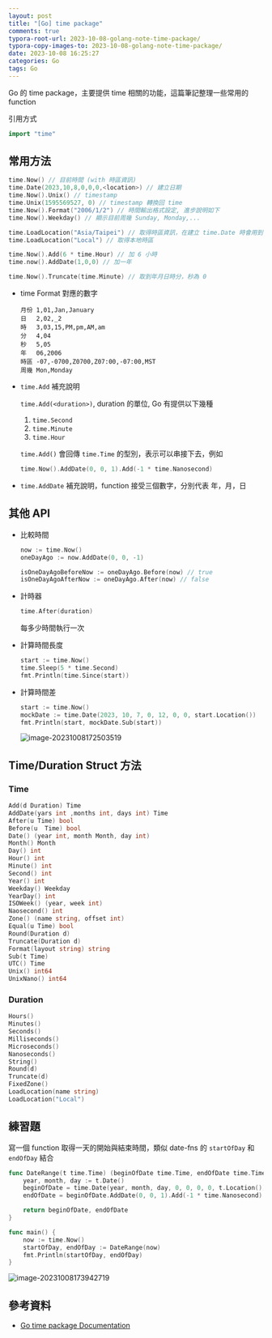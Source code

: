 ```yaml
---
layout: post
title: "[Go] time package"
comments: true
typora-root-url: 2023-10-08-golang-note-time-package/
typora-copy-images-to: 2023-10-08-golang-note-time-package/
date: 2023-10-08 16:25:27
categories: Go
tags: Go
---
```


Go 的 time package，主要提供 time 相關的功能，這篇筆記整理一些常用的 function

<!-- more -->

引用方式

```go
import "time"
```

## 常用方法

```go
time.Now() // 目前時間 (with 時區資訊)
time.Date(2023,10,8,0,0,0,<location>) // 建立日期
time.Now().Unix() // timestamp
time.Unix(1595569527, 0) // timestamp 轉換回 time
time.Now().Format("2006/1/2") // 時間輸出格式設定, 進步說明如下
time.Now().Weekday() // 顯示目前周幾 Sunday, Monday,...

time.LoadLocation("Asia/Taipei") // 取得時區資訊，在建立 time.Date 時會用到
time.LoadLocation("Local") // 取得本地時區

time.Now().Add(6 * time.Hour) // 加 6 小時
time.now().AddDate(1,0,0) // 加一年

time.Now().Truncate(time.Minute) // 取到年月日時分，秒為 0

```

- time Format 對應的數字

  ```subunit
  月份 1,01,Jan,January
  日　 2,02,_2
  時　 3,03,15,PM,pm,AM,am
  分　 4,04
  秒　 5,05
  年　 06,2006
  時區 -07,-0700,Z0700,Z07:00,-07:00,MST
  周幾 Mon,Monday
  ```

- `time.Add` 補充說明

  `time.Add(<duration>)`, duration 的單位, Go 有提供以下幾種

  1. `time.Second`
  2. `time.Minute`
  3. `time.Hour`

  `time.Add()` 會回傳 `time.Time` 的型別，表示可以串接下去，例如

  ```go
  time.Now().AddDate(0, 0, 1).Add(-1 * time.Nanosecond)
  ```

- `time.AddDate` 補充說明，function 接受三個數字，分別代表 年，月，日

## 其他 API

- 比較時間

    ```go
    now := time.Now()
    oneDayAgo := now.AddDate(0, 0, -1)
    
    isOneDayAgoBeforeNow := oneDayAgo.Before(now) // true
    isOneDayAgoAfterNow := oneDayAgo.After(now) // false
    ```
    
- 計時器

    ```go
    time.After(duration)
    ```

    每多少時間執行一次

- 計算時間長度

    ```go
    start := time.Now()
    time.Sleep(5 * time.Second)
    fmt.Println(time.Since(start))
    ```

- 計算時間差

    ```go
    start := time.Now()
    mockDate := time.Date(2023, 10, 7, 0, 12, 0, 0, start.Location())
    fmt.Println(start, mockDate.Sub(start))
    ```

    ![image-20231008172503519](image-20231008172503519.png)



## Time/Duration Struct 方法

### Time

```go
Add(d Duration) Time
AddDate(yars int ,months int, days int) Time
After(u Time) bool
Before(u  Time) bool
Date() (year int, month Month, day int)
Month() Month
Day() int
Hour() int
Minute() int
Second() int
Year() int 
Weekday() Weekday 
YearDay() int 
ISOWeek() (year, week int)
Naosecond() int 
Zone() (name string, offset int)
Equal(u Time) bool 
Round(Duration d)
Truncate(Duration d)
Format(layout string) string
Sub(t Time) 
UTC() Time 
Unix() int64 
UnixNano() int64 
```

### Duration

```go
Hours()
Minutes()
Seconds()
Milliseconds()
Microseconds()
Nanoseconds()
String()
Round(d)
Truncate(d)
FixedZone()
LoadLocation(name string)
LoadLocation("Local")
```

## 練習題

寫一個 function 取得一天的開始與結束時間，類似 date-fns 的 `startOfDay` 和 `endOfDay` 結合

```go
func DateRange(t time.Time) (beginOfDate time.Time, endOfDate time.Time) {
	year, month, day := t.Date()
	beginOfDate = time.Date(year, month, day, 0, 0, 0, 0, t.Location())
	endOfDate = beginOfDate.AddDate(0, 0, 1).Add(-1 * time.Nanosecond)

	return beginOfDate, endOfDate
}

func main() {
    now := time.Now()
	startOfDay, endOfDay := DateRange(now)
	fmt.Println(startOfDay, endOfDay)
}

```

![image-20231008173942719](image-20231008173942719.png)

## 參考資料

- [Go time package Documentation](https://pkg.go.dev/time)







